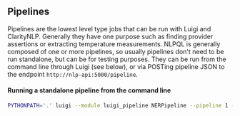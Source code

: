 ## Pipelines

Pipelines are the lowest level type jobs that can be run with Luigi and ClarityNLP. 
Generally they have one purpose such as finding provider assertions or extracting temperature measurements.
NLPQL is generally composed of one or more pipelines, so usually pipelines don't need to be run standalone, but can be for testing purposes.
They can be run from the command line through Luigi (see below), or via POSTing pipeline JSON to the endpoint `http://nlp-api:5000/pipeline`.

#### Running a standalone pipeline from the command line
```bash
PYTHONPATH='.' luigi --module luigi_pipeline NERPipeline --pipeline 1 --job 1234 --owner user 
```

